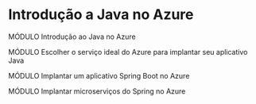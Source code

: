 # Introdução a Java no Azure

MÓDULO
Introdução ao Java no Azure

MÓDULO
Escolher o serviço ideal do Azure para implantar seu aplicativo Java

MÓDULO
Implantar um aplicativo Spring Boot no Azure

MÓDULO
Implantar microserviços do Spring no Azure
